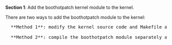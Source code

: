 **Section 1**: Add the boothotpatch kernel module to the kernel.

There are two ways to add the boothotpatch module to the kernel:

<pre>
  **Method 1**: modify the kernel source code and Makefile and recompile the kernel. Then, install the newly compiled kernel in the system.

  **Method 2**: compile the boothotpatch module separately and configure the module to start automatically at boot.
</pre>
